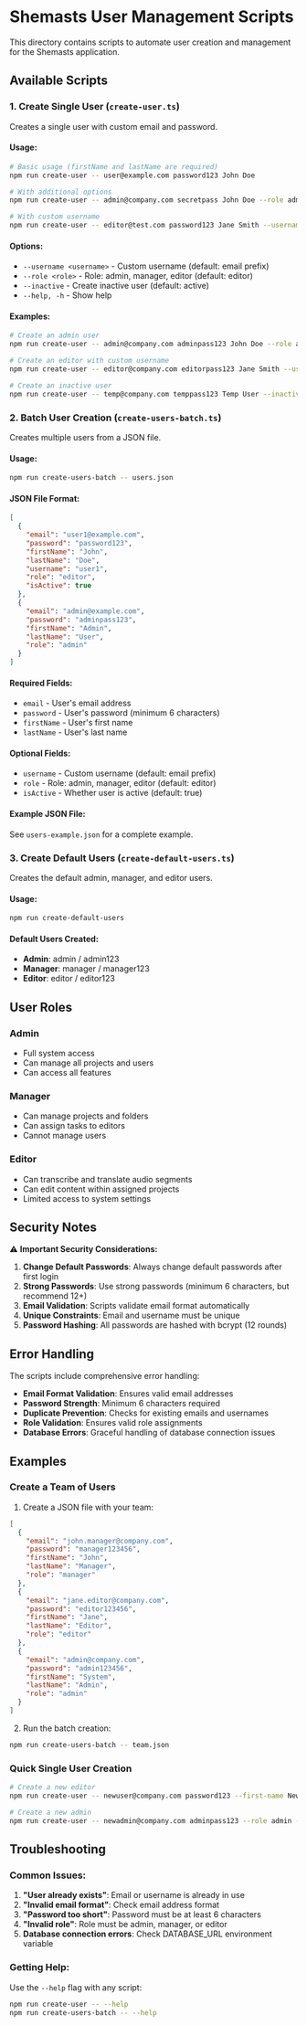 # Shemasts User Management Scripts

This directory contains scripts to automate user creation and management for the Shemasts application.

## Available Scripts

### 1. Create Single User (`create-user.ts`)

Creates a single user with custom email and password.

#### Usage:
```bash
# Basic usage (firstName and lastName are required)
npm run create-user -- user@example.com password123 John Doe

# With additional options
npm run create-user -- admin@company.com secretpass John Doe --role admin

# With custom username
npm run create-user -- editor@test.com password123 Jane Smith --username editor1 --role editor
```

#### Options:
- `--username <username>` - Custom username (default: email prefix)
- `--role <role>` - Role: admin, manager, editor (default: editor)
- `--inactive` - Create inactive user (default: active)
- `--help, -h` - Show help

#### Examples:
```bash
# Create an admin user
npm run create-user -- admin@company.com adminpass123 John Doe --role admin

# Create an editor with custom username
npm run create-user -- editor@company.com editorpass123 Jane Smith --username editor1 --role editor

# Create an inactive user
npm run create-user -- temp@company.com temppass123 Temp User --inactive
```

### 2. Batch User Creation (`create-users-batch.ts`)

Creates multiple users from a JSON file.

#### Usage:
```bash
npm run create-users-batch -- users.json
```

#### JSON File Format:
```json
[
  {
    "email": "user1@example.com",
    "password": "password123",
    "firstName": "John",
    "lastName": "Doe",
    "username": "user1",
    "role": "editor",
    "isActive": true
  },
  {
    "email": "admin@example.com",
    "password": "adminpass123",
    "firstName": "Admin",
    "lastName": "User",
    "role": "admin"
  }
]
```

#### Required Fields:
- `email` - User's email address
- `password` - User's password (minimum 6 characters)
- `firstName` - User's first name
- `lastName` - User's last name

#### Optional Fields:
- `username` - Custom username (default: email prefix)
- `role` - Role: admin, manager, editor (default: editor)
- `isActive` - Whether user is active (default: true)

#### Example JSON File:
See `users-example.json` for a complete example.

### 3. Create Default Users (`create-default-users.ts`)

Creates the default admin, manager, and editor users.

#### Usage:
```bash
npm run create-default-users
```

#### Default Users Created:
- **Admin**: admin / admin123
- **Manager**: manager / manager123  
- **Editor**: editor / editor123

## User Roles

### Admin
- Full system access
- Can manage all projects and users
- Can access all features

### Manager
- Can manage projects and folders
- Can assign tasks to editors
- Cannot manage users

### Editor
- Can transcribe and translate audio segments
- Can edit content within assigned projects
- Limited access to system settings

## Security Notes

⚠️ **Important Security Considerations:**

1. **Change Default Passwords**: Always change default passwords after first login
2. **Strong Passwords**: Use strong passwords (minimum 6 characters, but recommend 12+)
3. **Email Validation**: Scripts validate email format automatically
4. **Unique Constraints**: Email and username must be unique
5. **Password Hashing**: All passwords are hashed with bcrypt (12 rounds)

## Error Handling

The scripts include comprehensive error handling:

- **Email Format Validation**: Ensures valid email addresses
- **Password Strength**: Minimum 6 characters required
- **Duplicate Prevention**: Checks for existing emails and usernames
- **Role Validation**: Ensures valid role assignments
- **Database Errors**: Graceful handling of database connection issues

## Examples

### Create a Team of Users

1. Create a JSON file with your team:
```json
[
  {
    "email": "john.manager@company.com",
    "password": "manager123456",
    "firstName": "John",
    "lastName": "Manager",
    "role": "manager"
  },
  {
    "email": "jane.editor@company.com",
    "password": "editor123456",
    "firstName": "Jane",
    "lastName": "Editor",
    "role": "editor"
  },
  {
    "email": "admin@company.com",
    "password": "admin123456",
    "firstName": "System",
    "lastName": "Admin",
    "role": "admin"
  }
]
```

2. Run the batch creation:
```bash
npm run create-users-batch -- team.json
```

### Quick Single User Creation

```bash
# Create a new editor
npm run create-user -- newuser@company.com password123 --first-name New --last-name User

# Create a new admin
npm run create-user -- newadmin@company.com adminpass123 --role admin --first-name New --last-name Admin
```

## Troubleshooting

### Common Issues:

1. **"User already exists"**: Email or username is already in use
2. **"Invalid email format"**: Check email address format
3. **"Password too short"**: Password must be at least 6 characters
4. **"Invalid role"**: Role must be admin, manager, or editor
5. **Database connection errors**: Check DATABASE_URL environment variable

### Getting Help:

Use the `--help` flag with any script:
```bash
npm run create-user -- --help
npm run create-users-batch -- --help
```
